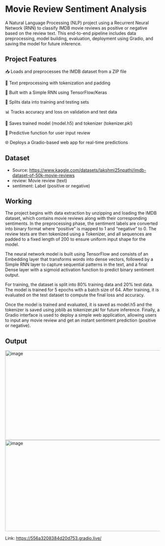 # Movie Review Sentiment Analysis

A Natural Language Processing (NLP) project using a Recurrent Neural Network (RNN) to classify IMDB movie reviews as positive or negative based on the review text. This end-to-end pipeline includes data preprocessing, model building, evaluation, deployment using Gradio, and saving the model for future inference.

## Project Features
📥 Loads and preprocesses the IMDB dataset from a ZIP file

🧹 Text preprocessing with tokenization and padding

🧠 Built with a Simple RNN using TensorFlow/Keras

🧪 Splits data into training and testing sets

📊 Tracks accuracy and loss on validation and test data

💾 Saves trained model (model.h5) and tokenizer (tokenizer.pkl)

🧪 Predictive function for user input review

🌐 Deploys a Gradio-based web app for real-time predictions

## Dataset
- Source: https://www.kaggle.com/datasets/lakshmi25npathi/imdb-dataset-of-50k-movie-reviews
- review: Movie review (text)
- sentiment: Label (positive or negative)

## Working

The project begins with data extraction by unzipping and loading the IMDB dataset, which contains movie reviews along with their corresponding sentiments. In the preprocessing phase, the sentiment labels are converted into binary format where “positive” is mapped to 1 and “negative” to 0. The review texts are then tokenized using a Tokenizer, and all sequences are padded to a fixed length of 200 to ensure uniform input shape for the model.

The neural network model is built using TensorFlow and consists of an Embedding layer that transforms words into dense vectors, followed by a Simple RNN layer to capture sequential patterns in the text, and a final Dense layer with a sigmoid activation function to predict binary sentiment output.

For training, the dataset is split into 80% training data and 20% test data. The model is trained for 5 epochs with a batch size of 64. After training, it is evaluated on the test dataset to compute the final loss and accuracy.

Once the model is trained and evaluated, it is saved as model.h5 and the tokenizer is saved using joblib as tokenizer.pkl for future inference. Finally, a Gradio interface is used to deploy a simple web application, allowing users to input any movie review and get an instant sentiment prediction (positive or negative).

## Output
<img width="1902" height="291" alt="image" src="https://github.com/user-attachments/assets/22aeb10c-930b-453b-8033-57b68fb827dc" />
<img width="1902" height="296" alt="image" src="https://github.com/user-attachments/assets/436b6156-fd1a-4a74-9847-34b906f78556" />

Link:
https://556a3208384d20d753.gradio.live/
